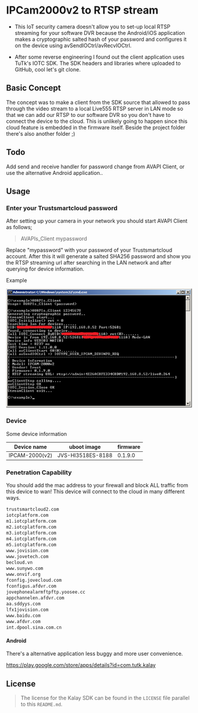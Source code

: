 # IPCam2000v2 to RTSP stream

* This IoT security camera doesn't allow you to set-up local RTSP streaming for your software DVR because the Android/iOS application makes a cryptographic salted hash of your password and configures it on the device using avSendIOCtrl/avRecvIOCtrl.

* After some reverse engineering I found out the client application uses TuTk's IOTC SDK. The SDK headers and libraries where uploaded to GitHub, cool let's git clone.

## Basic Concept

The concept was to make a client from the SDK source that allowed to pass through the video stream to a local Live555 RTSP server in LAN mode so that we can add our RTSP to our software DVR so you don't have to connect the device to the cloud.
This is unlikely going to happen since this cloud feature is embedded in the firmware itself. Beside the project folder there's also another folder ;)

## Todo

Add send and receive handler for password change from AVAPI Client, or use the alternative Android application..

## Usage

### Enter your Trustsmartcloud password
After setting up your camera in your network you should start AVAPI Client as follows;

> AVAPIs_Client mypassword

Replace "mypassword" with your password of your Trustsmartcloud account. After this it will generate a salted SHA256 password and show you the RTSP streaming url after searching in the LAN network and after querying for device information.

Example

![](https://github.com/StackerDEV/ipcam2000v2-to-rtsp/blob/master/example.png)

### Device
Some device information

Device name      | uboot image             | firmware           |
---------------- | ----------------------- | ------------------ |
IPCAM-2000(v2)   | JVS-HI3518ES-8188       | 0.1.9.0            |


### Penetration Capability
You should add the mac address to your firewall and block ALL traffic from this device to wan!
This device will connect to the cloud in many different ways.

```
trustsmartcloud2.com
iotcplatform.com
m1.iotcplatform.com
m2.iotcplatform.com
m3.iotcplatform.com
m4.iotcplatform.com
m5.iotcplatform.com
www.jovision.com
www.jovetech.com
becloud.vn
www.sunywo.com
www.onvif.org
fconfig.jovecloud.com
fconfigus.afdvr.com
jovephonealarmftpftp.yoosee.cc
appchannelen.afdvr.com
aa.sddyys.com
lfx1jovision.com
www.baidu.com
www.afdvr.com
int.dpool.sina.com.cn
```

#### Android
There's a alternative application less buggy and more user convenience.

https://play.google.com/store/apps/details?id=com.tutk.kalay


## License

> The license for the Kalay SDK can be found in the `LICENSE` file parallel to this `README.md`.
